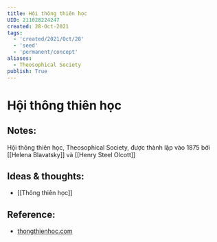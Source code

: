```yaml
---
title: Hội thông thiên học
UID: 211028224247
created: 28-Oct-2021
tags:
  - 'created/2021/Oct/28'
  - 'seed'
  - 'permanent/concept'
aliases:
  - Theosophical Society
publish: True
---
```

# Hội thông thiên học

## Notes:
Hội thông thiên học, Theosophical Society, được thành lập vào 1875 bởi [[Helena Blavatsky]] và [[Henry Steel Olcott]]

## Ideas & thoughts:
- [[Thông thiên học]]

## Reference:
- [thongthienhoc.com](http://www.thongthienhoc.com/bai%20vo%20HoiTTHcanhanloaitienhoa.htm)



